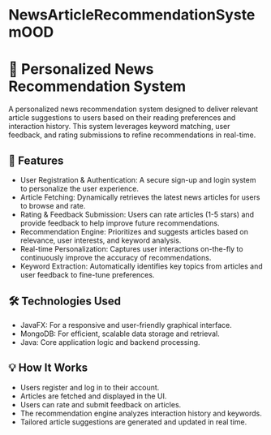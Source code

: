 # NewsArticleRecommendationSystemOOD

# 📰 Personalized News Recommendation System
A personalized news recommendation system designed to deliver relevant article suggestions to users based on their reading preferences and interaction history. This system leverages keyword matching, user feedback, and rating submissions to refine recommendations in real-time.

## 🚀 Features

- User Registration & Authentication: A secure sign-up and login system to personalize the user experience.
- Article Fetching: Dynamically retrieves the latest news articles for users to browse and rate.
- Rating & Feedback Submission: Users can rate articles (1-5 stars) and provide feedback to help improve future recommendations.
- Recommendation Engine: Prioritizes and suggests articles based on relevance, user interests, and keyword analysis.
- Real-time Personalization: Captures user interactions on-the-fly to continuously improve the accuracy of recommendations.
- Keyword Extraction: Automatically identifies key topics from articles and user feedback to fine-tune preferences.
  
## 🛠️ Technologies Used

- JavaFX: For a responsive and user-friendly graphical interface.
- MongoDB: For efficient, scalable data storage and retrieval.
- Java: Core application logic and backend processing.
  
## 💡 How It Works

- Users register and log in to their account.
- Articles are fetched and displayed in the UI.
- Users can rate and submit feedback on articles.
- The recommendation engine analyzes interaction history and keywords.
- Tailored article suggestions are generated and updated in real time.

